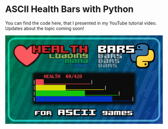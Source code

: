 ASCII Health Bars with Python
=====================
You can find the code here, that I presented in my YouTube tutorial video.
Updates about the topic coming soon!

![img.png](readme_pics/ascii_health_bars.png)


